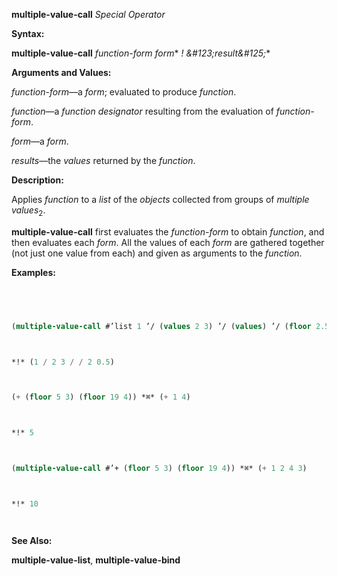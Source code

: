 **multiple-value-call** *Special Operator* 



**Syntax:** 



**multiple-value-call** *function-form form*\* *! \&#123;result\&#125;*\* 



**Arguments and Values:** 



*function-form*—a *form*; evaluated to produce *function*. 



*function*—a *function designator* resulting from the evaluation of *function-form*. 



*form*—a *form*. 



*results*—the *values* returned by the *function*. 



**Description:** 



Applies *function* to a *list* of the *objects* collected from groups of *multiple values*<sub>2</sub>. 



**multiple-value-call** first evaluates the *function-form* to obtain *function*, and then evaluates each *form*. All the values of each *form* are gathered together (not just one value from each) and given as arguments to the *function*. 



**Examples:**
```lisp
 



(multiple-value-call #’list 1 ’/ (values 2 3) ’/ (values) ’/ (floor 2.5)) 



*!* (1 / 2 3 / / 2 0.5) 



(+ (floor 5 3) (floor 19 4)) *⌘* (+ 1 4) 



*!* 5 



(multiple-value-call #’+ (floor 5 3) (floor 19 4)) *⌘* (+ 1 2 4 3) 



*!* 10 




```
**See Also:** 



**multiple-value-list**, **multiple-value-bind** 



